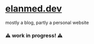 # [elanmed.dev](https://elanmed.dev)

mostly a blog, partly a personal website

### :warning: work in progress! :warning:

<!--
todo:

- small animations here and there
- group related posts together
- placeholder for profile pic, or compatibility with atropos
- make home full page, more cards
- test coverage

-->
